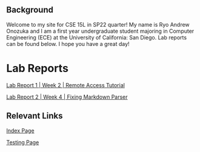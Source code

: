 ## Background
Welcome to my site for CSE 15L in SP22 quarter! My name is Ryo Andrew Onozuka and I am a first year undergraduate student majoring in Computer Engineering (ECE) at the University of California: San Diego. Lab reports can be found below. 
I hope you have a great day!

# Lab Reports
[Lab Report 1 | Week 2 | Remote Access Tutorial](https://andrewonozuka.github.io/cse15l-lab-reports/lab-report-1-week-2)

[Lab Report 2 | Week 4 | Fixing Markdown Parser](https://andrewonozuka.github.io/cse15l-lab-reports/lab-report-2-week-4)

## Relevant Links
[Index Page](https://andrewonozuka.github.io/cse15l-lab-reports/index)

[Testing Page](https://andrewonozuka.github.io/cse15l-lab-reports/testing)


